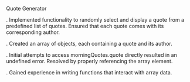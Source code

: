 Quote Generator

. Implemented functionality to randomly select and display a quote from a predefined list of quotes.
  Ensured that each quote comes with its corresponding author.

. Created an array of objects, each containing a quote and its author.

. Initial attempts to access morningQuotes.quote directly resulted in an undefined error. Resolved by properly referencing the array element.

. Gained experience in writing functions that interact with array data.


